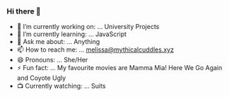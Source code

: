 ### Hi there 👋

- 🔭 I’m currently working on: ... University Projects
- 🌱 I’m currently learning: ... JavaScript
- 💬 Ask me about: ... Anything
- 📫 How to reach me: ... melissa@mythicalcuddles.xyz
- 😄 Pronouns: ... She/Her
- ⚡ Fun fact: ... My favourite movies are Mamma Mia! Here We Go Again and Coyote Ugly
- 📺 Currently watching: ... Suits
